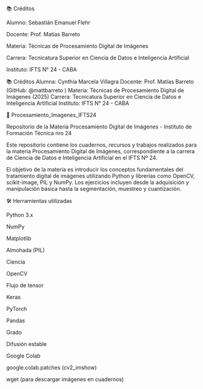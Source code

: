 📚 Créditos

Alumno: Sebastián Emanuel Flehr

Docente: Prof. Matías Barreto

Materia: Técnicas de Procesamiento Digital de Imágenes

Carrera: Tecnicatura Superior en Ciencia de Datos e Inteligencia Artificial

Instituto: IFTS N° 24 - CABA

📚 Créditos
Alumna: Cynthia Marcela Villagra
Docente: Prof. Matías Barreto (GitHub: @mattbarreto )
Materia: Técnicas de Procesamiento Digital de Imágenes (2025)
Carrera: Tecnicatura Superior en Ciencia de Datos e Inteligencia Artificial
Instituto: IFTS N° 24 - CABA

📸 Procesamiento_Imagenes_IFTS24

Repositorio de la Materia Procesamiento Digital de Imágenes - Instituto de Formación Técnica nro 24

Este repositorio contiene los cuadernos, recursos y trabajos realizados para la materia Procesamiento Digital de Imágenes, correspondiente a la carrera de Ciencia de Datos e Inteligencia Artificial en el IFTS Nº 24.

El objetivo de la materia es introducir los conceptos fundamentales del tratamiento digital de imágenes utilizando Python y librerías como OpenCV, scikit-image, PIL y NumPy. Los ejercicios incluyen desde la adquisición y manipulación básica hasta la segmentación, muestreo y cuantización.

🛠️ Herramientas utilizadas

Python 3.x

NumPy

Matplotlib

Almohada (PIL)

Ciencia

OpenCV

Flujo de tensor

Keras

PyTorch

Pandas

Grado

Difusión estable

Google Colab

google.colab.patches (cv2_imshow)

wget (para descargar imágenes en cuadernos)
